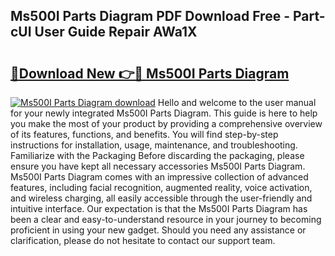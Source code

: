 ## Ms500I Parts Diagram PDF Download Free - Part-cUI User Guide Repair AWa1X

# <h2><a href="http://dfkufvn.blite.top/?on=Ms500I+Parts+Diagram">🔗Download New 👉🔴 Ms500I Parts Diagram</a></h2>

[![Ms500I Parts Diagram download](https://i.imgur.com/lujVjoI.png)](http://dfkufvn.blite.top/?on=Ms500I+Parts+Diagram)
Hello and welcome to the user manual for your newly integrated Ms500I Parts Diagram. This guide is here to help you make the most of your product by providing a comprehensive overview of its features, functions, and benefits. You will find step-by-step instructions for installation, usage, maintenance, and troubleshooting. Familiarize with the Packaging Before discarding the packaging, please ensure you have kept all necessary accessories Ms500I Parts Diagram. Ms500I Parts Diagram comes with an impressive collection of advanced features, including facial recognition, augmented reality, voice activation, and wireless charging, all easily accessible through the user-friendly and intuitive interface. Our expectation is that the Ms500I Parts Diagram has been a clear and easy-to-understand resource in your journey to becoming proficient in using your new gadget. Should you need any assistance or clarification, please do not hesitate to contact our support team.
